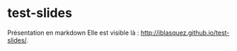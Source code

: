 # test-slides

Présentation en markdown
Elle est visible là : http://iblasquez.github.io/test-slides/.

